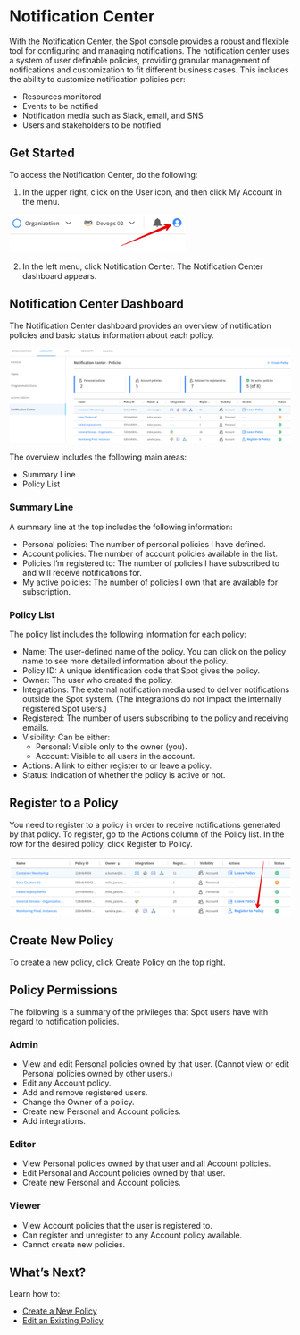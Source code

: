 # Notification Center

With the Notification Center, the Spot console provides a robust and flexible tool for configuring and managing notifications. The notification center uses a system of user definable policies, providing granular management of notifications and customization to fit different business cases. This includes the ability to customize notification policies per:
- Resources monitored
- Events to be notified
- Notification media such as Slack, email, and SNS
- Users and stakeholders to be notified

## Get Started

To access the Notification Center, do the following:
1. In the upper right, click on the User icon, and then click My Account in the menu.

<img src="/administration/_media/notification-center-00.png" width="315" height="68" />

2. In the left menu, click Notification Center. The Notification Center dashboard appears.

## Notification Center Dashboard

The Notification Center dashboard provides an overview of notification policies and basic status information about each policy.

<img src="/administration/_media/notification-center-01.png" />

The overview includes the following main areas:
- Summary Line
- Policy List

### Summary Line

A summary line at the top includes the following information:
- Personal policies: The number of personal policies I have defined.
- Account policies: The number of account policies available in the list.
- Policies I’m registered to: The number of policies I have subscribed to and will receive notifications for.
- My active policies: The number of policies I own that are available for subscription.

### Policy List

The policy list includes the following information for each policy:
- Name: The user-defined name of the policy. You can click on the policy name to see more detailed information about the policy.
- Policy ID: A unique identification code that Spot gives the policy.
- Owner: The user who created the policy.
- Integrations: The external notification media used to deliver notifications outside the Spot system. (The integrations do not impact the internally registered Spot users.)
- Registered: The number of users subscribing to the policy and receiving emails.
- Visibility: Can be either:
  - Personal: Visible only to the owner (you).
  - Account: Visible to all users in the account.
- Actions: A link to either register to or leave a policy.
- Status: Indication of whether the policy is active or not.

## Register to a Policy

You need to register to a policy in order to receive notifications generated by that policy. To register, go to the Actions column of the Policy list. In the row for the desired policy, click Register to Policy.

<img src="/administration/_media/notification-center-02.png" />

## Create New Policy

To create a new policy, click Create Policy on the top right.

## Policy Permissions

The following is a summary of the privileges that Spot users have with regard to notification policies.

### Admin
- View and edit Personal policies owned by that user. (Cannot view or edit Personal policies owned by other users.)
- Edit any Account policy.
- Add and remove registered users.
- Change the Owner of a policy.
- Create new Personal and Account policies.
- Add integrations.

### Editor
- View Personal policies owned by that user and all Account policies.
- Edit Personal and Account policies owned by that user.
- Create new Personal and Account policies.

### Viewer
- View Account policies that the user is registered to.
- Can register and unregister to any Account policy available.
- Cannot create new policies.

## What’s Next?

Learn how to:
- [Create a New Policy](administration/notification-center/create-a-notification-policy)
- [Edit an Existing Policy](administration/notification-center/edit-a-notification-policy)
